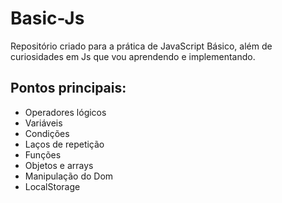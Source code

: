 # Basic-Js

Repositório criado para a prática de JavaScript Básico, além de curiosidades em Js que vou aprendendo e implementando.

## Pontos principais:

* Operadores lógicos 
* Variáveis
* Condições 
* Laços de repetição
* Funções
* Objetos e arrays
* Manipulação do Dom 
* LocalStorage
